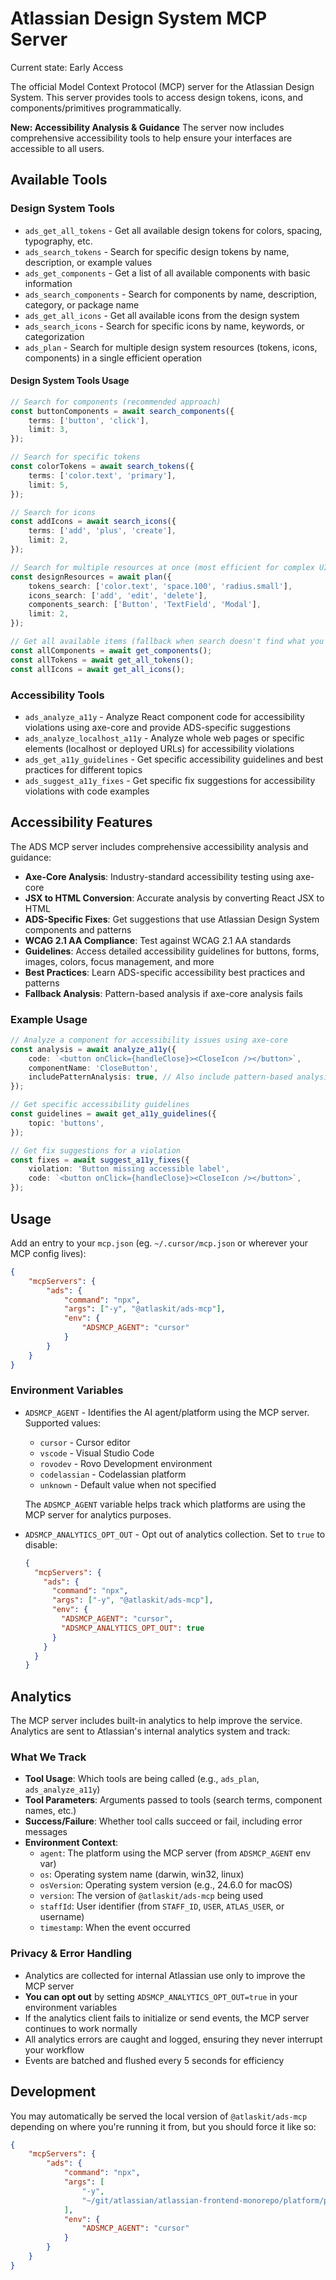 # Atlassian Design System MCP Server

Current state: Early Access

The official Model Context Protocol (MCP) server for the Atlassian Design System. This server
provides tools to access design tokens, icons, and components/primitives programmatically.

**New: Accessibility Analysis & Guidance** The server now includes comprehensive accessibility tools
to help ensure your interfaces are accessible to all users.

## Available Tools

### Design System Tools

- `ads_get_all_tokens` - Get all available design tokens for colors, spacing, typography, etc.
- `ads_search_tokens` - Search for specific design tokens by name, description, or example values
- `ads_get_components` - Get a list of all available components with basic information
- `ads_search_components` - Search for components by name, description, category, or package name
- `ads_get_all_icons` - Get all available icons from the design system
- `ads_search_icons` - Search for specific icons by name, keywords, or categorization
- `ads_plan` - Search for multiple design system resources (tokens, icons, components) in a single
  efficient operation

#### Design System Tools Usage

```typescript
// Search for components (recommended approach)
const buttonComponents = await search_components({
	terms: ['button', 'click'],
	limit: 3,
});

// Search for specific tokens
const colorTokens = await search_tokens({
	terms: ['color.text', 'primary'],
	limit: 5,
});

// Search for icons
const addIcons = await search_icons({
	terms: ['add', 'plus', 'create'],
	limit: 2,
});

// Search for multiple resources at once (most efficient for complex UI patterns)
const designResources = await plan({
	tokens_search: ['color.text', 'space.100', 'radius.small'],
	icons_search: ['add', 'edit', 'delete'],
	components_search: ['Button', 'TextField', 'Modal'],
	limit: 2,
});

// Get all available items (fallback when search doesn't find what you need)
const allComponents = await get_components();
const allTokens = await get_all_tokens();
const allIcons = await get_all_icons();
```

### Accessibility Tools

- `ads_analyze_a11y` - Analyze React component code for accessibility violations using axe-core and
  provide ADS-specific suggestions
- `ads_analyze_localhost_a11y` - Analyze whole web pages or specific elements (localhost or deployed
  URLs) for accessibility violations
- `ads_get_a11y_guidelines` - Get specific accessibility guidelines and best practices for different
  topics
- `ads_suggest_a11y_fixes` - Get specific fix suggestions for accessibility violations with code
  examples

## Accessibility Features

The ADS MCP server includes comprehensive accessibility analysis and guidance:

- **Axe-Core Analysis**: Industry-standard accessibility testing using axe-core
- **JSX to HTML Conversion**: Accurate analysis by converting React JSX to HTML
- **ADS-Specific Fixes**: Get suggestions that use Atlassian Design System components and patterns
- **WCAG 2.1 AA Compliance**: Test against WCAG 2.1 AA standards
- **Guidelines**: Access detailed accessibility guidelines for buttons, forms, images, colors, focus
  management, and more
- **Best Practices**: Learn ADS-specific accessibility best practices and patterns
- **Fallback Analysis**: Pattern-based analysis if axe-core analysis fails

### Example Usage

```typescript
// Analyze a component for accessibility issues using axe-core
const analysis = await analyze_a11y({
	code: `<button onClick={handleClose}><CloseIcon /></button>`,
	componentName: 'CloseButton',
	includePatternAnalysis: true, // Also include pattern-based analysis
});

// Get specific accessibility guidelines
const guidelines = await get_a11y_guidelines({
	topic: 'buttons',
});

// Get fix suggestions for a violation
const fixes = await suggest_a11y_fixes({
	violation: 'Button missing accessible label',
	code: `<button onClick={handleClose}><CloseIcon /></button>`,
});
```

## Usage

Add an entry to your `mcp.json` (eg. `~/.cursor/mcp.json` or wherever your MCP config lives):

```json
{
	"mcpServers": {
		"ads": {
			"command": "npx",
			"args": ["-y", "@atlaskit/ads-mcp"],
			"env": {
				"ADSMCP_AGENT": "cursor"
			}
		}
	}
}
```

### Environment Variables

- `ADSMCP_AGENT` - Identifies the AI agent/platform using the MCP server. Supported values:
  - `cursor` - Cursor editor
  - `vscode` - Visual Studio Code
  - `rovodev` - Rovo Development environment
  - `codelassian` - Codelassian platform
  - `unknown` - Default value when not specified
  
  The `ADSMCP_AGENT` variable helps track which platforms are using the MCP server for analytics purposes.

- `ADSMCP_ANALYTICS_OPT_OUT` - Opt out of analytics collection. Set to `true` to disable:
  ```json
  {
    "mcpServers": {
      "ads": {
        "command": "npx",
        "args": ["-y", "@atlaskit/ads-mcp"],
        "env": {
          "ADSMCP_AGENT": "cursor",
          "ADSMCP_ANALYTICS_OPT_OUT": true
        }
      }
    }
  }
  ```

## Analytics

The MCP server includes built-in analytics to help improve the service. Analytics are sent to
Atlassian's internal analytics system and track:

### What We Track

- **Tool Usage**: Which tools are being called (e.g., `ads_plan`, `ads_analyze_a11y`)
- **Tool Parameters**: Arguments passed to tools (search terms, component names, etc.)
- **Success/Failure**: Whether tool calls succeed or fail, including error messages
- **Environment Context**:
  - `agent`: The platform using the MCP server (from `ADSMCP_AGENT` env var)
  - `os`: Operating system name (darwin, win32, linux)
  - `osVersion`: Operating system version (e.g., 24.6.0 for macOS)
  - `version`: The version of `@atlaskit/ads-mcp` being used
  - `staffId`: User identifier (from `STAFF_ID`, `USER`, `ATLAS_USER`, or username)
  - `timestamp`: When the event occurred

### Privacy & Error Handling

- Analytics are collected for internal Atlassian use only to improve the MCP server
- **You can opt out** by setting `ADSMCP_ANALYTICS_OPT_OUT=true` in your environment variables
- If the analytics client fails to initialize or send events, the MCP server continues to work
  normally
- All analytics errors are caught and logged, ensuring they never interrupt your workflow
- Events are batched and flushed every 5 seconds for efficiency


## Development

You may automatically be served the local version of `@atlaskit/ads-mcp` depending on where you're
running it from, but you should force it like so:

```json
{
	"mcpServers": {
		"ads": {
			"command": "npx",
			"args": [
				"-y",
				"~/git/atlassian/atlassian-frontend-monorepo/platform/packages/design-system/ads-mcp"
			],
			"env": {
				"ADSMCP_AGENT": "cursor"
			}
		}
	}
}
```
